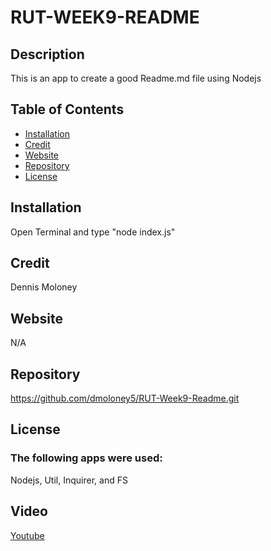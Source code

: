 
  # RUT-WEEK9-README

  ## Description
  This is an app to create a good Readme.md file using Nodejs

  
  ## Table of Contents
  * [Installation](#installation)
  * [Credit](#credit)
  * [Website](#Website)
  * [Repository](#Repository)
  * [License](#License)
  
  ## Installation
  Open Terminal and type "node index.js"

  ## Credit
  Dennis Moloney

  ## Website
  N/A

  ## Repository
  https://github.com/dmoloney5/RUT-Week9-Readme.git

  ## License
  ### The following apps were used: 
  Nodejs, Util, Inquirer, and FS
  
  ## Video
  [Youtube](https://youtu.be/wcB79Ktz6XQ)
  
